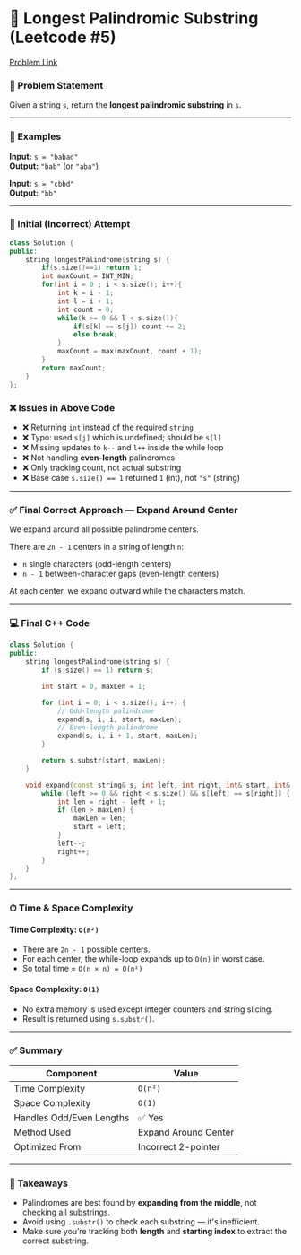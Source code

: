 # 🔁 Longest Palindromic Substring (Leetcode #5)

[Problem Link](https://leetcode.com/problems/longest-palindromic-substring/description/)

### 📝 Problem Statement

Given a string `s`, return the **longest palindromic substring** in `s`.

---

### 🧪 Examples

**Input:** `s = "babad"`  
**Output:** `"bab"` (or `"aba"`)

**Input:** `s = "cbbd"`  
**Output:** `"bb"`

---

### 🚫 Initial (Incorrect) Attempt

```cpp
class Solution {
public:
    string longestPalindrome(string s) {
        if(s.size()==1) return 1;
        int maxCount = INT_MIN;
        for(int i = 0 ; i < s.size(); i++){
            int k = i - 1;
            int l = i + 1;
            int count = 0;
            while(k >= 0 && l < s.size()){
                if(s[k] == s[j]) count += 2;
                else break;
            }
            maxCount = max(maxCount, count + 1);
        }
        return maxCount;
    }
};
```

### ❌ Issues in Above Code

- ❌ Returning `int` instead of the required `string`
- ❌ Typo: used `s[j]` which is undefined; should be `s[l]`
- ❌ Missing updates to `k--` and `l++` inside the while loop
- ❌ Not handling **even-length** palindromes
- ❌ Only tracking count, not actual substring
- ❌ Base case `s.size() == 1` returned `1` (int), not `"s"` (string)

---

### ✅ Final Correct Approach — Expand Around Center

We expand around all possible palindrome centers.

There are `2n - 1` centers in a string of length `n`:
- `n` single characters (odd-length centers)
- `n - 1` between-character gaps (even-length centers)

At each center, we expand outward while the characters match.

---

### 💻 Final C++ Code

```cpp
class Solution {
public:
    string longestPalindrome(string s) {
        if (s.size() == 1) return s;

        int start = 0, maxLen = 1;

        for (int i = 0; i < s.size(); i++) {
            // Odd-length palindrome
            expand(s, i, i, start, maxLen);
            // Even-length palindrome
            expand(s, i, i + 1, start, maxLen);
        }

        return s.substr(start, maxLen);
    }

    void expand(const string& s, int left, int right, int& start, int& maxLen) {
        while (left >= 0 && right < s.size() && s[left] == s[right]) {
            int len = right - left + 1;
            if (len > maxLen) {
                maxLen = len;
                start = left;
            }
            left--;
            right++;
        }
    }
};
```

---

### ⏱ Time & Space Complexity

#### Time Complexity: `O(n²)`
- There are `2n - 1` possible centers.
- For each center, the while-loop expands up to `O(n)` in worst case.
- So total time = `O(n × n) = O(n²)`

#### Space Complexity: `O(1)`
- No extra memory is used except integer counters and string slicing.
- Result is returned using `s.substr()`.

---

### ✅ Summary

| Component                | Value                  |
|--------------------------|------------------------|
| Time Complexity          | `O(n²)`                |
| Space Complexity         | `O(1)`                 |
| Handles Odd/Even Lengths | ✅ Yes                 |
| Method Used              | Expand Around Center   |
| Optimized From           | Incorrect 2-pointer    |

---

### 🧠 Takeaways

- Palindromes are best found by **expanding from the middle**, not checking all substrings.
- Avoid using `.substr()` to check each substring — it's inefficient.
- Make sure you’re tracking both **length** and **starting index** to extract the correct substring.
